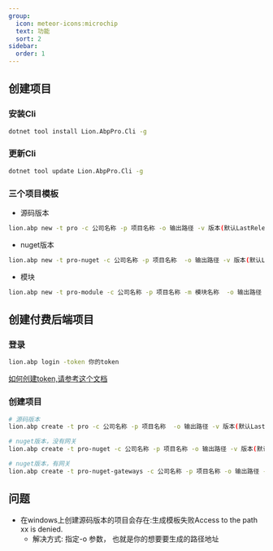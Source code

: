 ```yaml
---
group:
  icon: meteor-icons:microchip
  text: 功能
  sort: 2
sidebar:
  order: 1  
---
```


## 创建项目

### 安装Cli
```bash
dotnet tool install Lion.AbpPro.Cli -g
```

### 更新Cli
```bash
dotnet tool update Lion.AbpPro.Cli -g
```

### 三个项目模板
- 源码版本

```bash
lion.abp new -t pro -c 公司名称 -p 项目名称 -o 输出路径 -v 版本(默认LastRelease) 
```

- nuget版本

```bash
lion.abp new -t pro-nuget -c 公司名称 -p 项目名称  -o 输出路径 -v 版本(默认LastRelease)
```

- 模块

```bash
lion.abp new -t pro-module -c 公司名称 -p 项目名称 -m 模块名称  -o 输出路径 -v 版本(默认LastRelease)
```

## 创建付费后端项目

### 登录
```bash
lion.abp login -token 你的token
```

<a href="github-token" target="_blank">如何创建token,请参考这个文档</a>

### 创建项目
```bash
# 源码版本
lion.abp create -t pro -c 公司名称 -p 项目名称  -o 输出路径 -v 版本(默认LastRelease)

# nuget版本，没有网关
lion.abp create -t pro-nuget -c 公司名称 -p 项目名称 -o 输出路径 -v 版本(默认LastRelease)

# nuget版本，有网关
lion.abp create -t pro-nuget-gateways -c 公司名称 -p 项目名称 -o 输出路径 -v 版本(默认LastRelease)
```

## 问题
- 在windows上创建源码版本的项目会存在:生成模板失败Access to the path xx is denied.
    - 解决方式: 指定-o 参数， 也就是你的想要要生成的路径地址
